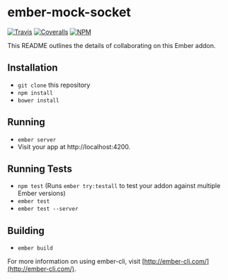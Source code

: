 # ember-mock-socket

[![Travis][ci-img]][ci-url] [![Coveralls][cov-img]][cov-url] [![NPM][npm-img]][npm-url]

This README outlines the details of collaborating on this Ember addon.

## Installation

* `git clone` this repository
* `npm install`
* `bower install`

## Running

* `ember server`
* Visit your app at http://localhost:4200.

## Running Tests

* `npm test` (Runs `ember try:testall` to test your addon against multiple Ember versions)
* `ember test`
* `ember test --server`

## Building

* `ember build`

For more information on using ember-cli, visit [http://ember-cli.com/](http://ember-cli.com/).

[ci-img]: https://img.shields.io/travis/ciena-blueplanet/ember-mock-socket.svg "Travis CI Build Status"
[ci-url]: https://travis-ci.org/ciena-blueplanet/ember-mock-socket
[cov-img]: https://img.shields.io/coveralls/ciena-blueplanet/ember-mock-socket.svg "Coveralls Code Coverage"
[cov-url]: https://coveralls.io/github/ciena-blueplanet/ember-mock-socket
[npm-img]: https://img.shields.io/npm/v/ember-mock-socket.svg "NPM Version"
[npm-url]: https://www.npmjs.com/package/ember-mock-socket
